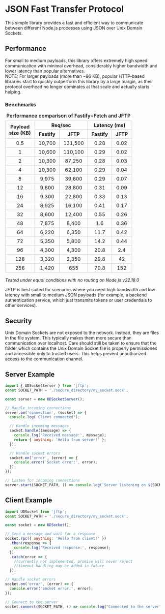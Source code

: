 <h1>JSON Fast Transfer Protocol</h1>
This simple library provides a fast and efficient way to communicate between different Node.js processes using JSON over Unix Domain Sockets.

<h2>Performance</h2>
For small to medium payloads, this library offers extremely high speed communication with minimal overhead, considerably higher bandwidth and lower latency than popular alternatives.
<br>
NOTE: For larger payloads (more than ~96 KB), popular HTTP-based libraries start to quickly outperform this library by a large margin, as their protocol overhead no longer dominates at that scale and actually starts helping.

<h3>Benchmarks</h3>

<style>
  table.center caption {
    font-weight: 600;
    margin-bottom: .4rem;
  }
  table.center th,
  table.center td {
    text-align: center;
    padding: 4px 12px;
    border: 1px solid #ccc;
  }
</style>
<table class="center">
  <caption>Performance comparison of Fastify+Fetch and JFTP</caption>
  <thead>
    <tr>
      <th rowspan="2">Payload<br>size (KB)</th>
      <th colspan="2">Req/sec</th>
      <th colspan="2">Latency (ms)</th>
    </tr>
    <tr>
      <th>Fastify</th>
      <th>JFTP</th>
      <th>Fastify</th>
      <th>JFTP</th>
    </tr>
  </thead>
  <tbody>
    <tr><td>0.5</td><td>10,700</td><td>131,500</td><td>0.28</td><td>0.02</td></tr>
    <tr><td>1</td><td>10,600</td><td>110,100</td><td>0.29</td><td>0.02</td></tr>
    <tr><td>2</td><td>10,300</td><td>87,250</td><td>0.28</td><td>0.03</td></tr>
    <tr><td>4</td><td>10,300</td><td>62,100</td><td>0.29</td><td>0.04</td></tr>
    <tr><td>8</td><td>9,975</td><td>39,600</td><td>0.29</td><td>0.07</td></tr>
    <tr><td>12</td><td>9,800</td><td>28,800</td><td>0.31</td><td>0.09</td></tr>
    <tr><td>16</td><td>9,300</td><td>22,800</td><td>0.33</td><td>0.13</td></tr>
    <tr><td>24</td><td>8,925</td><td>16,100</td><td>0.41</td><td>0.17</td></tr>
    <tr><td>32</td><td>8,600</td><td>12,400</td><td>0.55</td><td>0.26</td></tr>
    <tr><td>48</td><td>7,875</td><td>8,400</td><td>1.6</td><td>0.36</td></tr>
    <tr><td>64</td><td>6,220</td><td>6,350</td><td>11.7</td><td>0.42</td></tr>
    <tr><td>72</td><td>5,350</td><td>5,800</td><td>14.2</td><td>0.44</td></tr>
    <tr><td>96</td><td>4,300</td><td>4,300</td><td>20.8</td><td>2.4</td></tr>
    <tr><td>128</td><td>3,320</td><td>2,350</td><td>29.8</td><td>42</td></tr>
    <tr><td>256</td><td>1,420</td><td>655</td><td>70.8</td><td>152</td></tr>
  </tbody>
</table>

*Tested under equal conditions with no routing on Node.js v22.18.0*

JFTP is best suited for scenarios where you need high bandwidth and low latency with small to medium JSON payloads (for example, a backend authentication service, which just transmits tokens or user credentials to other services).

<h2>Security</h2>
Unix Domain Sockets are not exposed to the network. Instead, they are files in the file system. This typically makes them more secure than communication over localhost. Care should still be taken to ensure that the folder which contains the Unix Domain Socket file is properly permissioned and accessible only to trusted users. This helps prevent unauthorized access to the communication channel.

<h2>Server Example</h2>

```js
import { UDSocketServer } from 'jftp';
const SOCKET_PATH = './secure_directory/my_socket.sock';

const server = new UDSocketServer();

// Handle incoming connections
server.on('connection', (socket) => {
  console.log('Client connected');

  // Handle incoming messages
  socket.handle((message) => {
    console.log('Received message:', message);
    return { anything: 'Hello from server!' };
  });

  // Handle socket errors
  socket.on('error', (error) => {
    console.error('Socket error:', error);
  });
});

// Listen for incoming connections
server.start(SOCKET_PATH, () => console.log(`Server listening on ${SOCKET_PATH}`));
```

<h2>Client Example</h2>

```js
import UDSocket from 'jftp';
const SOCKET_PATH = './secure_directory/my_socket.sock';

const socket = new UDSocket();

// Send a message and wait for a response
socket.rpc({ anything: 'Hello from client!' })
  .then(response => {
    console.log('Received response:', response);
  })
  .catch(error => {
    //currently not implemented, promise will never reject
    //timeout handling may be added in future
  });

// Handle socket errors
socket.on('error', (error) => {
  console.error('Socket error:', error);
});

// Connect to the server
socket.connect(SOCKET_PATH, () => console.log("Connected to the server"));
```